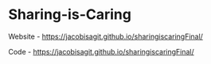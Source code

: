 # Sharing-is-Caring

Website - https://jacobisagit.github.io/sharingiscaringFinal/

Code - https://jacobisagit.github.io/sharingiscaringFinal/
